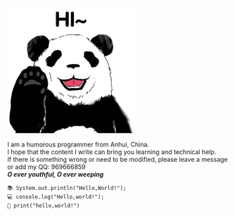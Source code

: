 !['hei'](./hello.png 'hello~')

I am a humorous programmer from Anhui, China.   
I hope that the content I write can bring you learning and technical help.   
If there is something wrong or need to be modified, please leave a message or add my QQ: 969666859   
***O ever youthful, O ever weeping***
```
📚 System.out.println("Hello,World!");  
💻 console.log("Hello,world!");  
📑 print("hello,world!")
```
